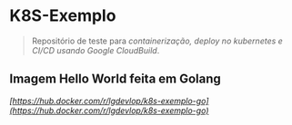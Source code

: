 K8S-Exemplo
===================

> Repositório de teste para *containerização, deploy no kubernetes e CI/CD usando Google CloudBuild*.

## Imagem Hello World feita em Golang

*[https://hub.docker.com/r/lgdevlop/k8s-exemplo-go](https://hub.docker.com/r/lgdevlop/k8s-exemplo-go)*
